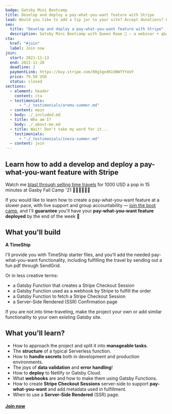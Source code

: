 ```yaml
---
badge: Gatsby Mini Bootcamp
title: Develop and deploy a pay-what-you-want feature with Stripe
lead: Would you like to add a tip jar to your site? Accept donations? Or sell a digital something?
seo:
  title: "Develop and deploy a pay-what-you-want feature with Stripe"
  description: Gatsby Mini Bootcamp with Queen Raae 👑 — a webinar + q&a session + forum + co-working + code sample combo.
cta:
  href: "#join"
  label: Join now
join:
  start: 2021-11-13
  end: 2021-11-20
  deadline: 2
  paymentLink: https://buy.stripe.com/00g3gedKId0WfYYeUY
  price: 79.50 USD
  status: closed
sections:
  - element: header
    content: cta
  - testimonials:
      - "./_testimonials/aremu-summer.md"
  - content: main
  - body: ./_included.md
  - title: Who am I?
    body: ./_about-me.md
  - title: Wait! Don't take my word for it...
    testimonials:
      - "./_testimonials/ineza-summer.md"
  - content: join
---
```


## Learn how to add a develop and deploy a pay-what-you-want feature with Stripe

Watch me [blast through selling time travels](https://youtu.be/s2yjFq_wDsE) for 1000 USD a pop in 15 minutes at Gasby Fall Camp&nbsp;'21&nbsp;🏃‍♀️🏃‍♀️🏃‍♀️

If you would like to learn how to create a pay-what-you-want feature at a slower pace, with live support and group accountability — [join the boot camp](#join), and I'll **guarantee** you'll have your **pay-what-you-want feature deployed** by the end of the week 💪

## What you'll build

**A TimeShip**

I'll provide you with TimeShip starter files, and you'll add the needed pay-what-you-want functionality, including fulfilling the travel by sending out a fun pdf through SendGrid.

Or in less creative terms:

- a Gatsby Function that creates a Stripe Checkout Session
- a Gatsby Function used as a webhook by Stripe to fulfill the order
- a Gatsby Function to fetch a Stripe Checkout Session
- a Server-Side Rendered (SSR) Confirmation page

If you are not into time-traveling, make the project your own or add similar functionality to your own existing Gatsby site.

## What you'll learn?

- How to approach the project and split it into **manageable tasks**.
- The **structure** of a typical Serverless function.
- How to **handle secrets** both in development and production environments.
- The joys of **data validation** and **error handling**!
- How to **deploy** to Netlify or Gatsby Cloud.
- What **webhooks** are and how to make them using Gatsby Functions.
- How to create **Stripe Checkout Sessions** server-side to support **pay-what-you-want** and add metadata used in fulfillment.
- When to use a **Server-Side Rendered** (SSR) page.

#### [Join now](#join)
